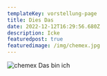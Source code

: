 ```yaml
---
templateKey: vorstellung-page
title: Dies Das
date: 2022-12-12T16:29:56.680Z
description: Icke
featuredpost: true
featuredimage: /img/chemex.jpg
---
```

![chemex](/img/chemex.jpg)
Das bin ich